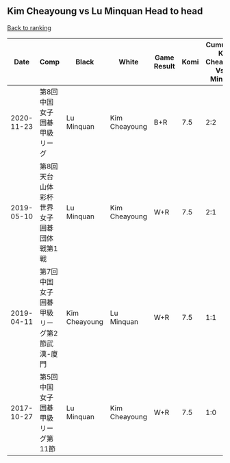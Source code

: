 ## Kim Cheayoung vs Lu Minquan Head to head

[Back to ranking](../../index.md)




| **Date** | **Comp** | **Black** | **White** | **Game Result** | **Komi** | **Cumulative Kim Cheayoung Vs Lu Minquan** | **Kim Cheayoung Streak** | **Lu Minquan Streak** | 
| --- | --- | --- | --- | --- | --- | --- | --- | --- |
| 2020-11-23 | 第8回中国女子囲碁甲級リーグ | Lu Minquan | Kim Cheayoung | B+R | 7.5 | 2:2 | 0 | 1 | 
| 2019-05-10 | 第8回天台山体彩杯世界女子囲碁団体戦第1戦 | Lu Minquan | Kim Cheayoung | W+R | 7.5 | 2:1 | 1 | 0 | 
| 2019-04-11 | 第7回中国女子囲碁甲級リーグ第2節武漢-廈門 | Kim Cheayoung | Lu Minquan | W+R | 7.5 | 1:1 | 0 | 1 | 
| 2017-10-27 | 第5回中国女子囲碁甲級リーグ第11節 | Lu Minquan | Kim Cheayoung | W+R | 7.5 | 1:0 | 1 | 0 |




